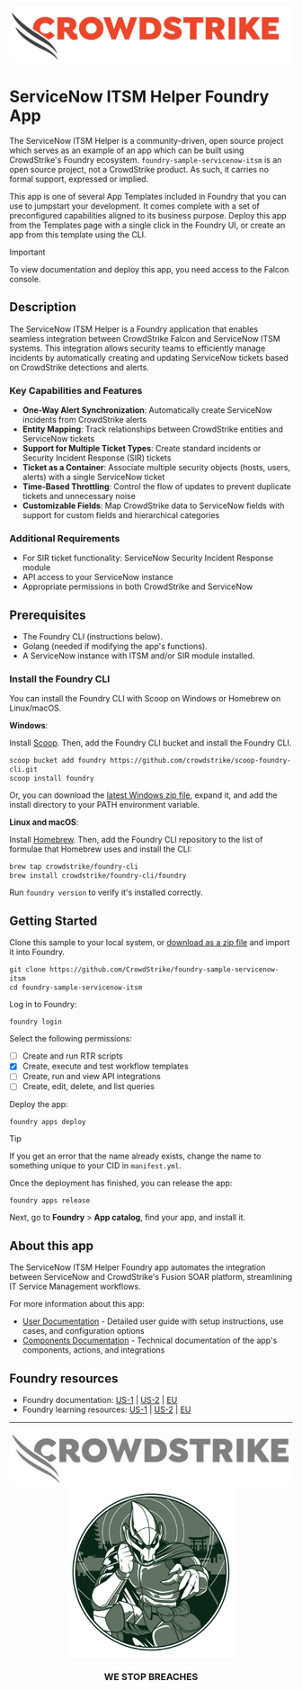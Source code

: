 ![CrowdStrike Falcon](/.doc_assets/images/project/cs-logo.png?raw=true)

# ServiceNow ITSM Helper Foundry App

The ServiceNow ITSM Helper is a community-driven, open source project which serves as an example of an app which can be built using CrowdStrike's Foundry ecosystem. `foundry-sample-servicenow-itsm` is an open source project, not a CrowdStrike product. As such, it carries no formal support, expressed or implied.

This app is one of several App Templates included in Foundry that you can use to jumpstart your development. It comes complete with a set of preconfigured capabilities aligned to its business purpose. Deploy this app from the Templates page with a single click in the Foundry UI, or create an app from this template using the CLI.

> [!IMPORTANT]  
> To view documentation and deploy this app, you need access to the Falcon console.

## Description

The ServiceNow ITSM Helper is a Foundry application that enables seamless integration between CrowdStrike Falcon and ServiceNow ITSM systems. This integration allows security teams to efficiently manage incidents by automatically creating and updating ServiceNow tickets based on CrowdStrike detections and alerts.

### Key Capabilities and Features

- **One-Way Alert Synchronization**: Automatically create ServiceNow incidents from CrowdStrike alerts
- **Entity Mapping**: Track relationships between CrowdStrike entities and ServiceNow tickets
- **Support for Multiple Ticket Types**: Create standard incidents or Security Incident Response (SIR) tickets
- **Ticket as a Container**: Associate multiple security objects (hosts, users, alerts) with a single ServiceNow ticket
- **Time-Based Throttling**: Control the flow of updates to prevent duplicate tickets and unnecessary noise
- **Customizable Fields**: Map CrowdStrike data to ServiceNow fields with support for custom fields and hierarchical categories

### Additional Requirements

- For SIR ticket functionality: ServiceNow Security Incident Response module
- API access to your ServiceNow instance
- Appropriate permissions in both CrowdStrike and ServiceNow

## Prerequisites

* The Foundry CLI (instructions below).
* Golang (needed if modifying the app's functions).
* A ServiceNow instance with ITSM and/or SIR module installed.

### Install the Foundry CLI

You can install the Foundry CLI with Scoop on Windows or Homebrew on Linux/macOS.

**Windows**:

Install [Scoop](https://scoop.sh/). Then, add the Foundry CLI bucket and install the Foundry CLI.

```shell
scoop bucket add foundry https://github.com/crowdstrike/scoop-foundry-cli.git
scoop install foundry
```

Or, you can download the [latest Windows zip file](https://assets.foundry.crowdstrike.com/cli/latest/foundry_Windows_x86_64.zip), expand it, and add the install directory to your PATH environment variable.

**Linux and macOS**:

Install [Homebrew](https://docs.brew.sh/Installation). Then, add the Foundry CLI repository to the list of formulae that Homebrew uses and install the CLI:

```shell
brew tap crowdstrike/foundry-cli
brew install crowdstrike/foundry-cli/foundry
```

Run `foundry version` to verify it's installed correctly.

## Getting Started

Clone this sample to your local system, or [download as a zip file](https://github.com/CrowdStrike/foundry-sample-servicenow-itsm/archive/refs/heads/main.zip) and import it into Foundry. 

```shell
git clone https://github.com/CrowdStrike/foundry-sample-servicenow-itsm
cd foundry-sample-servicenow-itsm
```

Log in to Foundry:

```shell
foundry login
```

Select the following permissions:

- [ ] Create and run RTR scripts
- [x] Create, execute and test workflow templates
- [ ] Create, run and view API integrations
- [ ] Create, edit, delete, and list queries

Deploy the app:

```shell
foundry apps deploy
```

> [!TIP]
> If you get an error that the name already exists, change the name to something unique to your CID in `manifest.yml`.

Once the deployment has finished, you can release the app:

```shell
foundry apps release
```

Next, go to **Foundry** > **App catalog**, find your app, and install it.

## About this app

The ServiceNow ITSM Helper Foundry app automates the integration between ServiceNow and CrowdStrike's Fusion SOAR platform, streamlining IT Service Management workflows.

For more information about this app:
- [User Documentation](USERDOCS.md) - Detailed user guide with setup instructions, use cases, and configuration options
- [Components Documentation](COMPONENTS.md) - Technical documentation of the app's components, actions, and integrations

## Foundry resources

- Foundry documentation: [US-1](https://falcon.crowdstrike.com/documentation/category/c3d64B8e/falcon-foundry) | [US-2](https://falcon.us-2.crowdstrike.com/documentation/category/c3d64B8e/falcon-foundry) | [EU](https://falcon.eu-1.crowdstrike.com/documentation/category/c3d64B8e/falcon-foundry)
- Foundry learning resources: [US-1](https://falcon.crowdstrike.com/foundry/learn) | [US-2](https://falcon.us-2.crowdstrike.com/foundry/learn) | [EU](https://falcon.eu-1.crowdstrike.com/foundry/learn)

---

<p align="center"><img src="/.doc_assets/images/project/cs-logo-footer.png"><br/><img width="300px" src="/.doc_assets/images/project/adversary-goblin-panda.png"></p>
<h3><p align="center">WE STOP BREACHES</p></h3>
